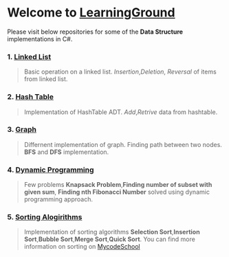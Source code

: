 # Welcome to [LearningGround](http://learningground.in)
Please visit below repositories for some of the **Data Structure** implementations in C#.

### 1. [Linked List](https://github.com/abhikgeek/Linked-List)
> Basic operation on a linked list.
> *Insertion*,*Deletion*, *Reversal* of items from linked list.
 
### 2. [Hash Table](https://github.com/abhikgeek/HashTable)
 > Implementation of HashTable ADT.
 > *Add*,*Retrive* data from hashtable.
  
### 3. [Graph](https://github.com/abhikgeek/Graph)
> Differnent implementation of graph. 
> Finding path between two nodes. **BFS** and **DFS** implementation.
     
### 4. [Dynamic Programming](https://github.com/abhikgeek/Dynamic-Programming) 
> Few problems **Knapsack Problem**,**Finding number of subset with given sum**, **Finding nth Fibonacci Number** solved 
> using dynamic programming approach.     
    
### 5. [Sorting Alogirithms](https://github.com/abhikgeek/SortingAlgorithms)
> Implementation of sorting algorithms **Selection Sort**,**Insertion Sort**,**Bubble Sort**,**Merge Sort**,**Quick Sort**.
You can find more information on sorting on [MycodeSchool](https://www.youtube.com/user/mycodeschool)
